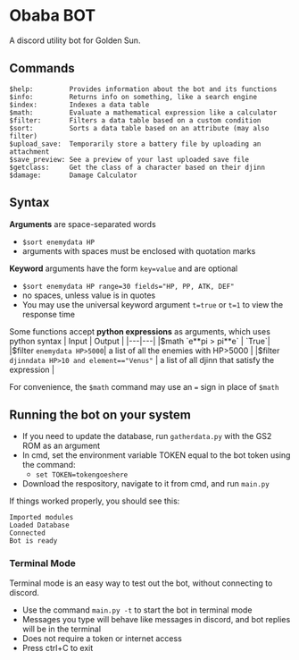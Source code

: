 # Obaba BOT
A discord utility bot for Golden Sun.

## Commands
```
$help:         Provides information about the bot and its functions
$info:         Returns info on something, like a search engine
$index:        Indexes a data table
$math:         Evaluate a mathematical expression like a calculator
$filter:       Filters a data table based on a custom condition
$sort:         Sorts a data table based on an attribute (may also filter)
$upload_save:  Temporarily store a battery file by uploading an attachment
$save_preview: See a preview of your last uploaded save file
$getclass:     Get the class of a character based on their djinn
$damage:       Damage Calculator
```
## Syntax
**Arguments** are space-separated words
 - `$sort enemydata HP`
 - arguments with spaces must be enclosed with quotation marks
 
**Keyword** arguments have the form `key=value` and are optional
 - `$sort enemydata HP range=30 fields="HP, PP, ATK, DEF"`
 - no spaces, unless value is in quotes
 - You may use the universal keyword argument `t=true` or `t=1` to view the response time
 
Some functions accept **python expressions** as arguments, which uses python syntax
| Input | Output |
|---|---|
|$math `e**pi > pi**e` | `True`|
|$filter `enemydata HP>5000`|  a list of all the enemies with HP>5000 |
|$filter `djinndata HP>10 and element=="Venus"` | a list of all djinn that satisfy the expression |
 
For convenience, the `$math` command may use an `=` sign in place of `$math `

## Running the bot on your system
 - If you need to update the database, run `gatherdata.py` with the GS2 ROM as an argument
 - In cmd, set the environment variable TOKEN equal to the bot token using the command:
   - `set TOKEN=tokengoeshere`
 - Download the respository, navigate to it from cmd, and run `main.py`
 
If things worked properly, you should see this:
```
Imported modules
Loaded Database
Connected
Bot is ready
```
### Terminal Mode
Terminal mode is an easy way to test out the bot, without connecting to discord.
 - Use the command `main.py -t` to start the bot in terminal mode
 - Messages you type will behave like messages in discord, and bot replies will be in the terminal
 - Does not require a token or internet access
 - Press ctrl+C to exit
